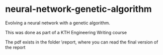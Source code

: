 # neural-network-genetic-algorithm
Evolving a neural network with a genetic algorithm.

This was done as part of a KTH Engineering Writing course

The pdf exists in the folder \report, where you can read the final version of the report
